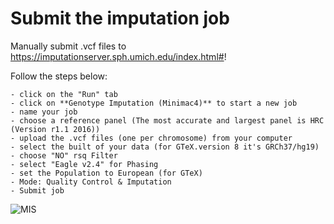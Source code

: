 # Submit the imputation job


Manually submit .vcf files to https://imputationserver.sph.umich.edu/index.html#!

Follow the steps below:

    - click on the "Run" tab  
    - click on **Genotype Imputation (Minimac4)** to start a new job
    - name your job
    - choose a reference panel (The most accurate and largest panel is HRC (Version r1.1 2016))
    - upload the .vcf files (one per chromosome) from your computer
    - select the built of your data (for GTeX.version 8 it's GRCh37/hg19)
    - choose "NO" rsq Filter
    - select "Eagle v2.4" for Phasing
    - set the Population to European (for GTeX)
    - Mode: Quality Control & Imputation
    - Submit job

![MIS](https://user-images.githubusercontent.com/102309428/219813640-6a7b8323-6cb4-4040-9e69-36d21fb9cf40.PNG)
